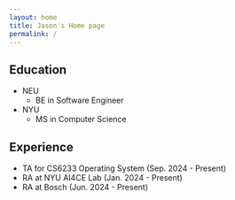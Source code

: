 ```yaml
---
layout: home
title: Jason's Home page
permalink: /
---
```


## Education
* NEU 
  * BE in Software Engineer
* NYU 
  * MS in Computer Science
## Experience
* TA for CS6233 Operating System (Sep. 2024 - Present)
* RA at NYU AI4CE Lab (Jan. 2024 - Present)
* RA at Bosch  (Jun. 2024 - Present)